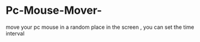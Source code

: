 # Pc-Mouse-Mover-
move your pc mouse in a random place in the screen , you can set the time interval 
